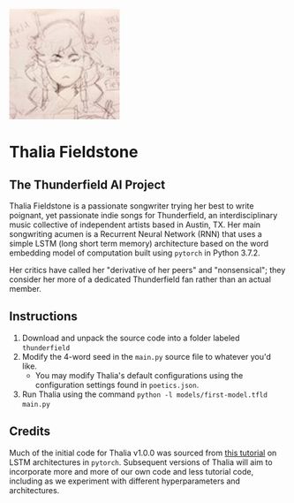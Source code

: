 ![thalia fieldstone](img/thalia-v1.jpg)

# Thalia Fieldstone
## The Thunderfield AI Project
Thalia Fieldstone is a passionate songwriter trying her best to write poignant, 
yet passionate indie songs for Thunderfield, an interdisciplinary music
collective of independent artists based in Austin, TX. Her main songwriting acumen
is a Recurrent Neural Network (RNN) that uses a simple LSTM (long short term 
memory) architecture based on the word embedding model of computation built 
using `pytorch` in Python 3.7.2. 

Her critics have called her "derivative of her peers" and "nonsensical"; they
consider her more of a dedicated Thunderfield fan rather than an actual member. 

## Instructions
1. Download and unpack the source code into a folder labeled `thunderfield`
2. Modify the 4-word seed in the `main.py` source file to whatever you'd like.
    - You may modify Thalia's default configurations using the configuration settings found in `poetics.json`. 
3. Run Thalia using the command `python -l models/first-model.tfld main.py`

## Credits
Much of the initial code for Thalia v1.0.0 was sourced from 
[this tutorial](https://www.kdnuggets.com/2020/07/pytorch-lstm-text-generation-tutorial.html)
on LSTM architectures in `pytorch`. Subsequent versions of Thalia
will aim to incorporate more and more of our own code and less tutorial code,
including as we experiment with different hyperparameters and architectures.
